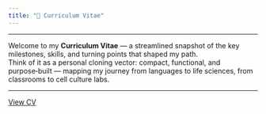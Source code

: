 ```yaml
---
title: "📄 Curriculum Vitae"
---
```



---
Welcome to my **Curriculum Vitae** — a streamlined snapshot of the key milestones, skills, and turning points that shaped my path.  
Think of it as a personal cloning vector: compact, functional, and purpose‑built — mapping my journey from languages to life sciences, from classrooms to cell culture labs.

---

[View CV](assets/myCV.png)


